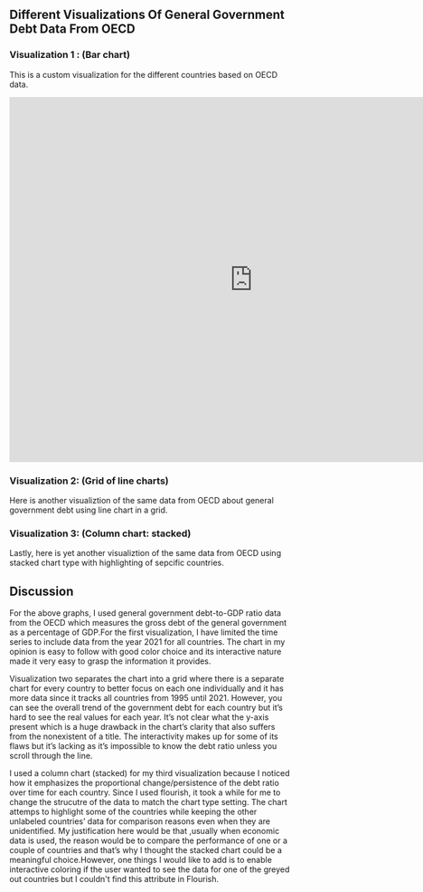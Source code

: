 ## Different Visualizations Of General Government Debt Data From OECD

### Visualization 1 : (Bar chart)
This is a custom visualization for the different countries based on OECD data.  
<iframe src="https://data.oecd.org/chart/6XPa" width="860" height="645" style="border: 0" mozallowfullscreen="true" webkitallowfullscreen="true" allowfullscreen="true"><a href="https://data.oecd.org/chart/6XPa" target="_blank">OECD Chart: General government debt, Total, % of GDP, Annual, 2021</a></iframe>

### Visualization 2: (Grid of line charts)
Here is another visualiztion of the same data from OECD about general government debt using line chart in a grid. 
<div class="flourish-embed flourish-chart" data-src="visualisation/12559701"><script src="https://public.flourish.studio/resources/embed.js"></script></div>

### Visualization 3: (Column chart: stacked)
Lastly, here is yet another visualiztion of the same data from OECD using stacked chart type with highlighting of sepcific countries. 
<div class="flourish-embed flourish-chart" data-src="visualisation/12560366"><script src="https://public.flourish.studio/resources/embed.js"></script></div>

## Discussion
For the above graphs, I used general government debt-to-GDP ratio data from the OECD which measures the gross debt of the general government as a percentage of GDP.For the first visualization, I have limited the time series to include data from the year 2021 for all countries. The chart in my opinion is easy to follow with good color choice and its interactive nature made it very easy to grasp the information it provides. 

Visualization two separates the chart into a grid where there is a separate chart for every country to better focus on each one individually and it has more data since it tracks all countries from 1995 until 2021. However, you can see the overall trend of the government debt for each country but it’s hard to see the real values for each year. It’s not clear what the y-axis present which is a huge drawback in the chart’s clarity that also suffers from the nonexistent of a title. The interactivity makes up for some of its flaws but it’s lacking as it’s impossible to know the debt ratio unless you scroll through the line. 

I used a column chart (stacked) for my third visualization because I noticed how it emphasizes the proportional change/persistence of the debt ratio over time for each country. Since I used flourish, it took a while for me to change the strucutre of the data to match the chart type setting. The chart attemps to highlight some of the countries while keeping the other unlabeled countries’ data for comparison reasons even when they are unidentified. My justification here would be that ,usually when economic data is used, the reason would be to compare the performance of one or a couple of countries and that’s why I thought the stacked chart could be a meaningful choice.However, one things I would like to add is to enable interactive coloring if the user wanted to see the data for one of the greyed out countries but I couldn't find this attribute in Flourish.
